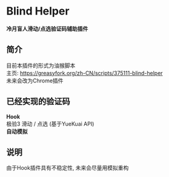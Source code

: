 # Blind Helper
**冷月盲人滑动/点选验证码辅助插件**
## 简介
目前本插件的形式为油猴脚本  
主页: https://greasyfork.org/zh-CN/scripts/375111-blind-helper  
未来会改为Chrome插件
## 已经实现的验证码
**Hook**  
极验3 滑动 / 点选 (基于YueKuai API)  
**自动模拟**
## 说明
由于Hook插件具有不稳定性, 未来会尽量用模拟重构  
